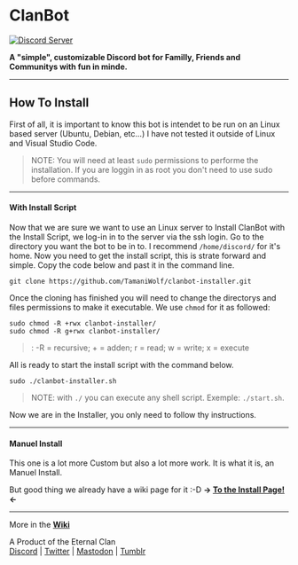 # ClanBot
[![Discord Server](https://img.shields.io/discord/720746186788831323?color=%237289da&label=discord&logo=discord&style=flat-square)](https://discord.gg/6qcehmM)

**A "simple", customizable Discord bot for Familly, Friends and Communitys with fun in minde.**

***
## How To Install
First of all, it is important to know this bot is intendet to be run on an Linux based server (Ubuntu, Debian, etc...) I have not tested it outside of Linux and Visual Studio Code. 

> NOTE: You will need at least `sudo` permissions to performe the installation. If you are loggin in as root you don't need to use sudo before commands.

***
#### With Install Script
Now that we are sure we want to use an Linux server to Install ClanBot with the Install Script, we log-in in to the server via the ssh login.
Go to the directory you want the bot to be in to.
I recommend `/home/discord/` for it's home.
Now you need to get the install script, this is strate forward and simple. Copy the code below and past it in the command line.

```shell
git clone https://github.com/TamaniWolf/clanbot-installer.git
``` 
Once the cloning has finished you will need to change the directorys and files permissions to make it executable.
We use `chmod` for it as followed:
```shell
sudo chmod -R +rwx clanbot-installer/
sudo chmod -R g+rwx clanbot-installer/
```
> : -R = recursive; + = adden; r = read; w = write; x = execute

All is ready to start the install script with the command below.
```shell
sudo ./clanbot-installer.sh
``` 
> NOTE: with `./` you can execute any shell script. Exemple: `./start.sh`.

Now we are in the Installer, you only need to follow thy instructions.

***
#### Manuel Install
This one is a lot more Custom but also a lot more work. It is what it is, an Manuel Install.

But good thing we already have a wiki page for it :-D
**-> [To the Install Page!](https://github.com/TamaniWolf/ClanBot/wiki/installation-and-setup) <-**

***
More in the **[Wiki](https://github.com/TamaniWolf/ClanBot/wiki)**


 A Product of the Eternal Clan <br>
 [Discord](https://discord.gg/6qcehmM) | [Twitter](https://twitter.com/RealTweetWolf) | [Mastodon](https://mastodon.social/@tamaniwolf) | [Tumblr](https://www.tumblr.com/eternalclan)